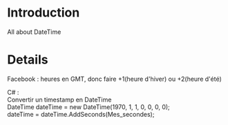 # Introduction #

All about DateTime


# Details #

Facebook :
heures en GMT, donc faire +1(heure d'hiver) ou +2(heure d'été)

C# :
<br /> Convertir un timestamp en DateTime
<br /> DateTime dateTime = new DateTime(1970, 1, 1, 0, 0, 0, 0);
<br /> dateTime = dateTime.AddSeconds(Mes\_secondes);